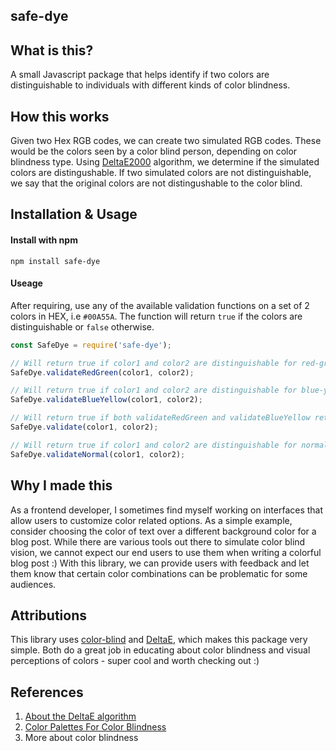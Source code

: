 ## safe-dye

## What is this?
A small Javascript package that helps identify if two colors are distinguishable to individuals with different kinds of color blindness.

## How this works
Given two Hex RGB codes, we can create two simulated RGB codes. These would be the colors seen by a color blind person, depending on color blindness type. Using [DeltaE2000](http://zschuessler.github.io/DeltaE/learn/) algorithm, we determine if the simulated colors are distingushable. If two simulated colors are not distinguishable, we say that the original colors are not distingushable to the color blind.

## Installation & Usage

#### Install with npm

```
npm install safe-dye
```

#### Useage

After requiring, use any of the available validation functions on a set of 2 colors in HEX, i.e `#00A55A`.
The function will return `true` if the colors are distinguishable or `false` otherwise.

```js
const SafeDye = require('safe-dye');

// Will return true if color1 and color2 are distinguishable for red-green type color blindness (Protanopia)
SafeDye.validateRedGreen(color1, color2);

// Will return true if color1 and color2 are distinguishable for blue-yellow type color blindness (Tritanopia)
SafeDye.validateBlueYellow(color1, color2);

// Will return true if both validateRedGreen and validateBlueYellow return true
SafeDye.validate(color1, color2);

// Will return true if color1 and color2 are distinguishable for normal color vision
SafeDye.validateNormal(color1, color2);
```

## Why I made this

As a frontend developer, I sometimes find myself working on interfaces that allow users to customize color related options. As a simple example, consider choosing the color of text over a different background color for a blog post. While there are various tools out there to simulate color blind vision, we cannot expect our end users to use them when writing a colorful blog post :)
With this library, we can provide users with feedback and let them know that certain color combinations can be problematic for some audiences.

## Attributions
This library uses [color-blind](https://github.com/skratchdot/color-blind) and [DeltaE](https://github.com/zschuessler/DeltaE), which makes this package very simple. Both do a great job in educating about color blindness and visual perceptions of colors - super cool and worth checking out :)

## References

1. [About the DeltaE algorithm](http://zschuessler.github.io/DeltaE/learn/)
2. [Color Palettes For Color Blindness](http://mkweb.bcgsc.ca/colorblind/)
3. More about color blindness
